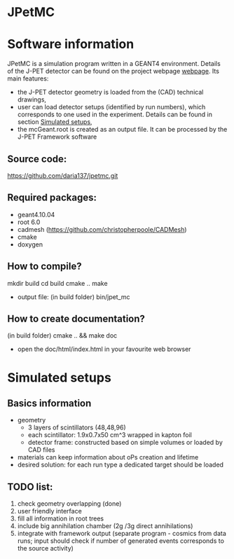 JPetMC 
=============================================================================

# Software information
JPetMC is a simulation program written in a GEANT4 environment.
Details of the J-PET detector can be found on the project webpage [webpage](http://koza.if.uj.edu.pl/pet/).
Its main features:
- the J-PET detector geometry is loaded from the (CAD) technical drawings,
- user can load detector setups (identified by run numbers), which corresponds to 
one used in the experiment. Details can be found in section [Simulated setups](#simulated-setups),
- the mcGeant.root is created as an output file. It can be processed by the J-PET Framework
software

## Source code:
https://github.com/daria137/jpetmc.git

## Required packages:
- geant4.10.04
- root 6.0 
- cadmesh (https://github.com/christopherpoole/CADMesh)
- cmake 
- doxygen

## How to compile? 
mkdir build
cd build
cmake ..
make
- output file: (in build folder) bin/jpet_mc

## How to create documentation?
(in build folder) 
cmake .. && make doc
- open the doc/html/index.html in your favourite web browser 


# Simulated setups
## Basics information
- geometry
    - 3 layers of scintillators (48,48,96)
    - each scintillator: 1.9x0.7x50 cm^3 wrapped in kapton foil
    - detector frame: constructed based on simple volumes or loaded by CAD files
- materials can keep information about oPs creation and lifetime
- desired solution: for each run type a dedicated target should be loaded  

## TODO list:
1. check geometry overlapping (done)
2. user friendly interface
3. fill all information in root trees
4. include big annihilation chamber (2g /3g direct annihilations)
5. integrate with framework output  (separate program - cosmics from data runs; input should check if number of generated events 
corresponds to the source activity)


